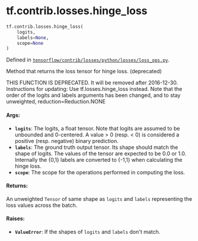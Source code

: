<div itemscope itemtype="http://developers.google.com/ReferenceObject">
<meta itemprop="name" content="tf.contrib.losses.hinge_loss" />
<meta itemprop="path" content="Stable" />
</div>

# tf.contrib.losses.hinge_loss

``` python
tf.contrib.losses.hinge_loss(
    logits,
    labels=None,
    scope=None
)
```



Defined in [`tensorflow/contrib/losses/python/losses/loss_ops.py`](/code/stable/tensorflow/contrib/losses/python/losses/loss_ops.py).

Method that returns the loss tensor for hinge loss. (deprecated)

THIS FUNCTION IS DEPRECATED. It will be removed after 2016-12-30.
Instructions for updating:
Use tf.losses.hinge_loss instead. Note that the order of the logits and labels arguments has been changed, and to stay unweighted, reduction=Reduction.NONE

#### Args:

* <b>`logits`</b>: The logits, a float tensor. Note that logits are assumed to be
    unbounded and 0-centered. A value > 0 (resp. < 0) is considered a positive
    (resp. negative) binary prediction.
* <b>`labels`</b>: The ground truth output tensor. Its shape should match the shape of
    logits. The values of the tensor are expected to be 0.0 or 1.0. Internally
    the {0,1} labels are converted to {-1,1} when calculating the hinge loss.
* <b>`scope`</b>: The scope for the operations performed in computing the loss.


#### Returns:

An unweighted `Tensor` of same shape as `logits` and `labels` representing
the
  loss values across the batch.


#### Raises:

* <b>`ValueError`</b>: If the shapes of `logits` and `labels` don't match.